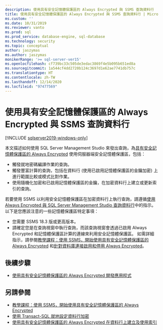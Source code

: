 ```yaml
---
description: 使用具有安全記憶體保護區的 Always Encrypted 與 SSMS 查詢資料行
title: 使用具有安全記憶體保護區的 Always Encrypted 與 SSMS 查詢資料行 | Microsoft Docs
ms.custom: ''
ms.date: 10/31/2019
ms.reviewer: vanto
ms.prod: sql
ms.prod_service: database-engine, sql-database
ms.technology: security
ms.topic: conceptual
author: jaszymas
ms.author: jaszymas
monikerRange: '>= sql-server-ver15'
ms.openlocfilehash: cf739bc33c505de3edac3869f4e5b095b651ed8a
ms.sourcegitcommit: 1a544cf4dd2720b124c3697d1e62ae7741db757c
ms.translationtype: HT
ms.contentlocale: zh-TW
ms.lasthandoff: 12/14/2020
ms.locfileid: "97477569"
---
```

# <a name="query-columns-using-always-encrypted-with-secure-enclaves-with-ssms"></a>使用具有安全記憶體保護區的 Always Encrypted 與 SSMS 查詢資料行
[!INCLUDE [sqlserver2019-windows-only](../../../includes/applies-to-version/sqlserver2019-windows-only.md)]

本文描述如何使用 SQL Server Management Studio 來發出查詢，為[具有安全記憶體保護區的 Always Encrypted](always-encrypted-enclaves.md) 使用伺服器端安全記憶體保護區，包括：
- 觸發就地密碼編譯作業的查詢。
- 觸發豐富計算的查詢，包括在資料行 (使用已啟用記憶體保護區的金鑰加密) 上進行範圍比較或模式比對作業。
- 使用隨機化加密和已啟用記憶體保護區的金鑰，在加密資料行上建立或更新索引的查詢。  

若要使用 SSMS 以利用安全記憶體保護區在加密資料行上執行查詢，請遵循[使用 Always Encrypted 與 SQL Server Management Studio 查詢資料行](always-encrypted-query-columns-ssms.md)中的指示。 以下是您應該注意的一些記憶體保護區特定事項：

- 您需要 SSMS 18.3 版或更高版本。
- 請確定您是在查詢視窗中執行查詢，而該查詢視窗會透過已啟用 Always Encrypted 和記憶體保護區計算的連線來利用安全記憶體保護區。 如需詳細指示，請參閱[教學課程：使用 SSMS，開始使用具有安全記憶體保護區的 Always Encrypted](../tutorial-getting-started-with-always-encrypted-enclaves.md) 和[針對資料庫連接啟用和停用 Always Encrypted](always-encrypted-query-columns-ssms.md#en-dis)。

## <a name="next-steps"></a>後續步驟
- [使用具有安全記憶體保護區的 Always Encrypted 開發應用程式](always-encrypted-enclaves-client-development.md)

## <a name="see-also"></a>另請參閱  
- [教學課程：使用 SSMS，開始使用具有安全記憶體保護區的 Always Encrypted](../tutorial-getting-started-with-always-encrypted-enclaves.md)
- [使用 Transact-SQL 就地設定資料行加密](always-encrypted-enclaves-configure-encryption-tsql.md)
- [使用具有安全記憶體保護區的 Always Encrypted 在資料行上建立及使用索引](always-encrypted-enclaves-create-use-indexes.md)

